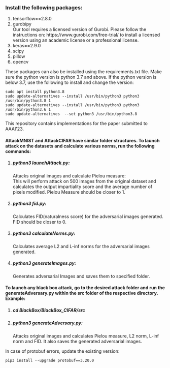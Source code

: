 <h3>Install the following packages:</h3>
<ol>
  <li>tensorflow==2.8.0</li>
  <li>gurobipy</li>
  Our tool requires a licensed version of Gurobi. Please follow the instructions on: https://www.gurobi.com/free-trial/ to install a licensed version using an academic license or a professional license.
  <li>keras==2.9.0</li>
  <li>scipy</li>
  <li>pillow</li>
  <li>opencv</li>
</ol>

These packages can also be installed using the requirements.txt file.
Make sure the python version is python 3.7 and above. If the python version is below 3.7, use the following to install and change the version:

    sudo apt install python3.8
    sudo update-alternatives --install /usr/bin/python3 python3 /usr/bin/python3.8 1
    sudo update-alternatives --install /usr/bin/python3 python3 /usr/bin/python3.6 1
    sudo update-alternatives  --set python3 /usr/bin/python3.8

This repository contains implementations for the paper submitted to AAAI'23. 
<h4>AttackMNIST and AttackCIFAR have similar folder structures. To launch attack on the datasets and calculate various norms, run the following commands:</h4>
<ol>
  <li><h5>python3 launchAttack.py:</h5> Attacks original images and calculate Pielou measure: 
      </br>This will perform attack on 500 images from the original dataset and calculates the output impartiality score and the average number of pixels modified. Pielou Measure should be closer to 1.</li>
  <li><h5>python3 fid.py:</h5> Calculates FID(naturalness score) for the adversarial images generated. FID should be closer to 0.</li>
  <li><h5>python3 calculateNorms.py:</h5> Calculates average L2 and L-inf norms for the adversarial images generated.</li>
  <li><h5>python3 generateImages.py:</h5> Generates adversarial Images and saves them to specified folder.</li>
</ol>

<h4>To launch any black box attack, go to the desired attack folder and run the generateAdversary.py within the src folder of the respective directory. Example:</h4>
<ol>
  <li><h5>cd BlackBox/BlackBox_CIFAR/src</h5>
  <li><h5>python3 generateAdversary.py:</h5> Attacks original images and calculates Pielou measure, L2 norm, L-inf norm and FID. It also saves the generated adversarial images.</li>
</ol>
In case of protobuf errors, update the existing version:
    
    pip3 install --upgrade protobuf==3.20.0

